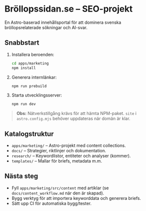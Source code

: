 # Bröllopssidan.se – SEO-projekt

En Astro-baserad innehållsportal för att dominera svenska bröllopsrelaterade sökningar och AI-svar.

## Snabbstart
1. Installera beroenden:
   ```bash
   cd apps/marketing
   npm install
   ```
2. Generera internlänkar:
   ```bash
   npm run prebuild
   ```
3. Starta utvecklingsserver:
   ```bash
   npm run dev
   ```

> **Obs:** Nätverkstillgång krävs för att hämta NPM-paket. `site` i `astro.config.mjs` behöver uppdateras när domän är klar.

## Katalogstruktur
- `apps/marketing/` – Astro-projekt med content collections.
- `docs/` – Strategier, riktlinjer och dokumentation.
- `research/` – Keywordlistor, entiteter och analyser (kommer).
- `templates/` – Mallar för briefs, metadata m.m.

## Nästa steg
- Fyll `apps/marketing/src/content` med artiklar (se `docs/content_workflow.md` när den är skapad).
- Bygg verktyg för att importera keyworddata och generera briefs.
- Sätt upp CI för automatiska bygg/tester.
